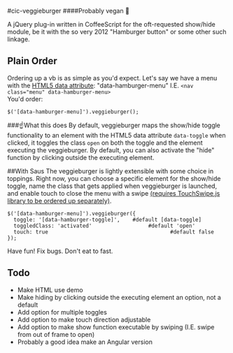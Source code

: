 #cic-veggieburger 
####Probably vegan :hamburger:

A jQuery plug-in written in CoffeeScript for the oft-requested show/hide module, be it with the so very 2012 "Hamburger button" or some other such linkage.    


## Plain Order
Ordering up a vb is as simple as you'd expect. Let's say we have a menu with the [HTML5 data attribute](http://html5doctor.com/html5-custom-data-attributes/): "data-hamburger-menu" I.E. `<nav class="menu" data-hamburger-menu>`    
You'd order:

```
$('[data-hamburger-menu]').veggieburger();
```

###:point_up:What this does
By default, veggieburger maps the show/hide toggle functionality to an element with the HTML5 data attribute `data-toggle` when clicked, it toggles the class `open` on both the toggle and the element executing the veggieburger.
By default, you can also activate the "hide" function by clicking outside the executing element.

##With Saus
The veggieburger is lightly extensible with some choice in toppings.
Right now, you can choose a specific element for the show/hide toggle, name the class that gets applied when veggieburger is launched, and enable touch to close the menu with a swipe [(requires TouchSwipe.js library to be ordered up separately)](https://github.com/mattbryson/TouchSwipe-Jquery-Plugin).

```
$('[data-hamburger-menu]').veggieburger({    
  toggle: '[data-hamburger-toggle]',    #default [data-toggle]    
  toggledClass: 'activated'                  #default 'open'   
  touch: true                                       #default false
});
```

Have fun! Fix bugs. Don't eat to fast.

## Todo
- Make HTML use demo
- Make hiding by clicking outside the executing element an option, not a default
- Add option for multiple toggles
- Add option to make touch direction adjustable
- Add option to make show function executable by swiping (I.E. swipe from out of frame to open)
- Probably a good idea make an Angular version
